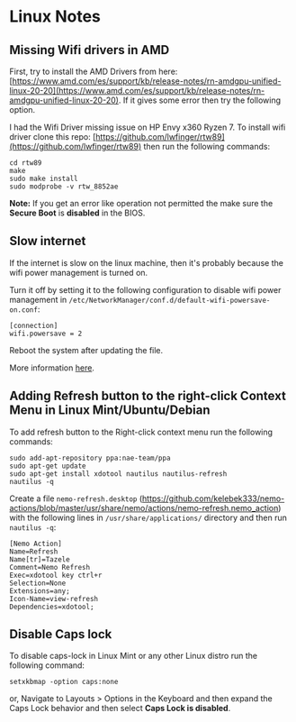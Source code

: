 # Linux Notes

## Missing Wifi drivers in AMD

First, try to install the AMD Drivers from here: [https://www.amd.com/es/support/kb/release-notes/rn-amdgpu-unified-linux-20-20](https://www.amd.com/es/support/kb/release-notes/rn-amdgpu-unified-linux-20-20). If it gives some error then try the following option.

I had the Wifi Driver missing issue on HP Envy x360 Ryzen 7. To install wifi driver clone this repo: [https://github.com/lwfinger/rtw89](https://github.com/lwfinger/rtw89) then run the following commands:
```
cd rtw89
make
sudo make install
sudo modprobe -v rtw_8852ae
```
**Note:** If you get an error like operation not permitted the make sure the **Secure Boot** is **disabled** in the BIOS.

## Slow internet

If the internet is slow on the linux machine, then it's probably because the wifi power management is turned on.

Turn it off by setting it to the following configuration to disable wifi power management in `/etc/NetworkManager/conf.d/default-wifi-powersave-on.conf`:

```
[connection]
wifi.powersave = 2
```

Reboot the system after updating the file.

More information [here](https://askubuntu.com/questions/1230525/ubuntu-20-04-network-performance-extremely-slow).

## Adding Refresh button to the right-click Context Menu in Linux Mint/Ubuntu/Debian

To add refresh button to the Right-click context menu run the following commands:

```
sudo add-apt-repository ppa:nae-team/ppa
sudo apt-get update
sudo apt-get install xdotool nautilus nautilus-refresh
nautilus -q
```

Create a file `nemo-refresh.desktop` (https://github.com/kelebek333/nemo-actions/blob/master/usr/share/nemo/actions/nemo-refresh.nemo_action) with the following lines in `/usr/share/applications/` directory and then run `nautilus -q`: 

```
[Nemo Action]
Name=Refresh
Name[tr]=Tazele
Comment=Nemo Refresh
Exec=xdotool key ctrl+r
Selection=None
Extensions=any;
Icon-Name=view-refresh
Dependencies=xdotool;
```

## Disable Caps lock

To disable caps-lock in Linux Mint or any other Linux distro run the following command:

```
setxkbmap -option caps:none
```

or, Navigate to Layouts > Options in the Keyboard and then expand the Caps Lock behavior and then select **Caps Lock is disabled**.

